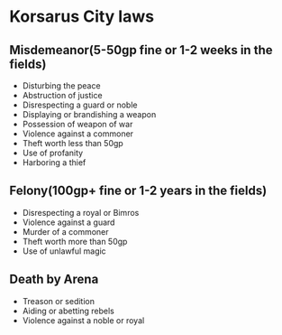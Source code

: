# Korsarus City laws

## Misdemeanor(5-50gp fine or 1-2 weeks in the fields)
- Disturbing the peace
- Abstruction of justice
- Disrespecting a guard or noble
- Displaying or brandishing a weapon
- Possession of weapon of war
- Violence against a commoner
- Theft worth less than 50gp
- Use of profanity
- Harboring a thief

## Felony(100gp+ fine or 1-2 years in the fields)
- Disrespecting a royal or Bimros
- Violence against a guard
- Murder of a commoner
- Theft worth more than 50gp
- Use of unlawful magic

## Death by Arena
- Treason or sedition
- Aiding or abetting rebels
- Violence against a noble or royal